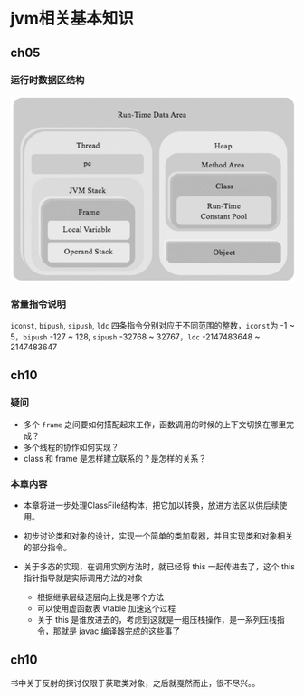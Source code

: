 # jvm相关基本知识

## ch05

### 运行时数据区结构
![img.png](img.png)

### 常量指令说明
`iconst`, `bipush`, `sipush`, `ldc` 四条指令分别对应于不同范围的整数，`iconst`为 -1 ~ 5，`bipush` -127 ~ 128,
`sipush` -32768 ~ 32767，`ldc` -2147483648 ~ 2147483647

## ch10

### 疑问
- 多个 `frame` 之间要如何搭配起来工作，函数调用的时候的上下文切换在哪里完成？
- 多个线程的协作如何实现？
- class 和 frame 是怎样建立联系的？是怎样的关系？

### 本章内容

- 本章将进一步处理ClassFile结构体，把它加以转换，放进方法区以供后续使用。
- 初步讨论类和对象的设计，实现一个简单的类加载器，并且实现类和对象相关的部分指令。

- 关于多态的实现，在调用实例方法时，就已经将 this 一起传进去了，这个 this 指针指导就是实际调用方法的对象
   
   - 根据继承层级逐层向上找是哪个方法
   - 可以使用虚函数表 vtable 加速这个过程
   - 关于 this 是谁放进去的，考虑到这就是一组压栈操作，是一系列压栈指令，那就是 javac 编译器完成的这些事了 
  

## ch10
书中关于反射的探讨仅限于获取类对象，之后就戛然而止，很不尽兴。。
